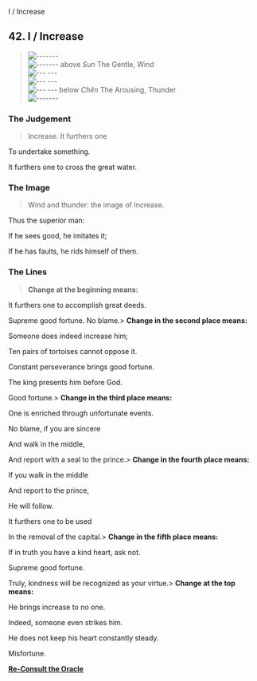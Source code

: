 I / Increase
## 42. I / Increase
> ![-------](../images/yangU.gif)   
> ![-------](../images/yangU.gif) above _Sun_ The Gentle, Wind  
> ![--- ---](../images/yinU.gif)   
> ![--- ---](../images/yinU.gif)   
> ![--- ---](../images/yinU.gif) below _Chên_ The Arousing, Thunder  
> ![-------](../images/yangU.gif)
### The Judgement
> Increase. It furthers one  
>  To undertake something.  
>  It furthers one to cross the great water.
### The Image
> Wind and thunder: the image of Increase.  
>  Thus the superior man:  
>  If he sees good, he imitates it;  
>  If he has faults, he rids himself of them.
### The Lines
> **Change at the beginning means:**  
>  It furthers one to accomplish great deeds.  
>  Supreme good fortune. No blame.> **Change in the second place means:**  
>  Someone does indeed increase him;  
>  Ten pairs of tortoises cannot oppose it.  
>  Constant perseverance brings good fortune.  
>  The king presents him before God.  
>  Good fortune.> **Change in the third place means:**  
>  One is enriched through unfortunate events.  
>  No blame, if you are sincere  
>  And walk in the middle,  
>  And report with a seal to the prince.> **Change in the fourth place means:**  
>  If you walk in the middle  
>  And report to the prince,  
>  He will follow.  
>  It furthers one to be used  
>  In the removal of the capital.> **Change in the fifth place means:**  
>  If in truth you have a kind heart, ask not.  
>  Supreme good fortune.  
>  Truly, kindness will be recognized as your virtue.> **Change at the top means:**  
>  He brings increase to no one.  
>  Indeed, someone even strikes him.  
>  He does not keep his heart constantly steady.  
>  Misfortune.

**[Re-Consult the Oracle](../index.html)**

